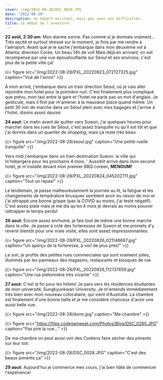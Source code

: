 ```yaml
---
cover: /img/2022-08-28/DSC_0028.JPG
date: "2022-08-29"
description: Un départ excitant, mais pas sans ses difficultés.
title: Le début de l'aventure!
---
```


**22 août, 2:30 am:** Mon alarme sonne. Pas comme si je dormais vraiment... Très excité et surtout stressé sur le moment, je finis par me rendre à l'aéroport.
Avant que je le sache j'embarque dans mon deuxième vol à Atlanta, direction Corée. Un beau 14h de vol! Mais déjà en arrivant, on est récompensé par une vue époustouflante sur Séoul et ses environs, c'est plus de la petite ville ça!

{{< figure src="/img/2022-08-28/PXL_20220823_072127325.jpg" caption="Vue de l'avion" >}}

À mon arrivé, j'embarque dans un train direction Séoul, où je vais aller rejoindre mon hotel pour la première nuit.
C'est finalement plus compliqué que prévu, mon taxi entre la gare et l'hotel ne parle pas un mot d'anglais. Je gesticule, mais il finit par m'amener à la mauvaise place quand même. Un petit 30 min de marche dans un Séoul plein avec mes bagages et j'arrive à l'hotel, disons assez épuisé.

**24 aout:** Le matin avant de quitter vers Suwon, j'ai quelques heures pour marcher dans les rues de Séoul, c'est assez tranquille vu qu'il est tôt et que j'ai dormis dans un quartier de *shopping*, mais ça reste très beau:

{{< figure src="/img/2022-08-28/seoul.jpg" caption="Une petite ruelle tranquille" >}}

Vers midi j'embarque dans un train destination Suwon: la ville qui m'hébergera pour les prochains 4 mois.
'
Aussitôt arrivé dans mon second hotel, je m'installe devant mon premier BBQ coréen, **MENOUM!**

{{< figure src="/img/2022-08-28/PXL_20220824_045202711.jpg" caption="Tout un repas!" >}}

Le lendemain, je passe malheureusement la journée au lit, la fatigue et les changements de température brusques semblent avoir eu raison de moi et j'ai attrappé une bonne grippe (pas la COVID au moins, j'ai testé négatif). C'est assez plate mais je me dis qu'en 4 mois je devrais au moins pouvoir rattrapper le temps perdu!

**26 aout:** Encore assez enrhumé, je fais tout de même une bonne marche dans la ville. Je passe à coté des forteresses de Suwon et me promets d'y revenir bientôt pour une vraie visite, elles sont assez impressionnantes.

{{< figure src="/img/2022-08-28/PXL_20220826_021148687.jpg" caption="Un aperçu de la forteresse, à voir de plus près!" >}}

Le soir, je profite des petites rues commerciales qui sont vraiment jolies, illuminés par les panneaux des magasins, restaurants et kiosques de rue

{{< figure src="/img/2022-08-28/PXL_20220826_112137659.jpg" caption="Une rue piétonnière très vivante" >}}

**27 aout:** C'est la fin pour les hôtels! Je pars vers les résidences étudiantes de mon université, Sungkyunkwan University. Je m'entends immédiatement très bien avec mon nouveau colocataire, qui vient d'Australie. La chambre est finalement d'une bonne taille et je me considère chanceux d'avoir une aussi belle vue.

{{< figure src="/img/2022-08-28/dorm.jpg" caption="Ma chambre" >}}

{{< figure src="https://files.codegameeat.com/Photos/Blog/DSC_0265.JPG" caption="Pas pire la vue..." >}}

De ma chambre on peut aussi voir des Coréens faire sécher des piments sur leur toit:

{{< figure src="/img/2022-08-28/DSC_0028.JPG" caption="C'est des beaux piments ça" >}}

**29 aout:** Aujourd'hui je commence mes cours, j'ai bien hâte de commencer l'expérience!